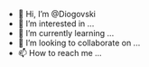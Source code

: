 - 👋 Hi, I’m @Diogovski
- 👀 I’m interested in ...
- 🌱 I’m currently learning ...
- 💞️ I’m looking to collaborate on ...
- 📫 How to reach me ...

<!---
Diogovski/Diogovski is a ✨ special ✨ repository because its `README.md` (this file) appears on your GitHub profile.
You can click the Preview link to take a look at your changes.
--->
